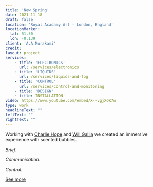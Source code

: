 ```yaml
---
title: 'New Spring'
date: 2021-11-18
draft: false
location: 'Royal Acadamy Art - London, England'
locationMarker:
  lat: 51.50
  lon: -0.139
client: 'A.A.Murakami'
credit: 
layout: project
services:
    - title: 'ELECTRONICS'
      url: /services/electronics
    - title: 'LIQUIDS'
      url: /services/liquids-and-fog
    - title: 'CONTROL'
      url: /services/control-and-monitoring
    - title: 'DESIGN'
    - title: INSTALLATION'
video: https://www.youtube.com/embed/X--vgjXOK7w
type: work
headlineText: ""
leftText: ""
rightText: ""
---
```


Working with [Charlie Hope](https://charliehope.net) and [Will Gallia](https://llia.io) we created an immersive experience with scented bubbles. 

*Brief*. 

*Communication*. 

*Control*. 



[See more](https://www.wallpaper.com/art/aa-murakami-superblue-silent-fall#0_pic_4)
